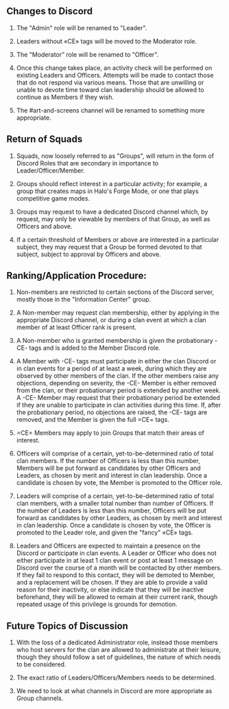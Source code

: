 ## Changes to Discord 

1. The "Admin" role will be renamed to "Leader". 

2. Leaders without «CE» tags will be moved to the Moderator role. 

3. The "Moderator” role will be renamed to "Officer". 

4. Once this change takes place, an activity check will be performed on existing Leaders and Officers. Attempts will be made to contact those that do not respond via various means. Those that are unwilling or unable to devote time toward clan leadership should be allowed to continue as Members if they wish. 

5. The #art-and-screens channel will be renamed to something more appropriate. 

## Return of Squads 

1. Squads, now loosely referred to as "Groups", will return in the form of Discord Roles that are secondary in importance to Leader/Officer/Member. 

2. Groups should reflect interest in a particular activity; for example, a group that creates maps in Halo's Forge Mode, or one that plays competitive game modes. 

3. Groups may request to have a dedicated Discord channel which, by request, may only be viewable by members of that Group, as well as Officers and above. 

4. If a certain threshold of Members or above are interested in a particular subject, they may request that a Group be formed devoted to that subject, subject to approval by Officers and above. 

## Ranking/Application Procedure: 

1. Non-members are restricted to certain sections of the Discord server, mostly those in the "Information Center" group. 

2. A Non-member may request clan membership, either by applying in the appropriate Discord channel, or during a clan event at which a clan member of at least Officer rank is present. 

3. A Non-member who is granted membership is given the probationary -CE- tags and is added to the Member Discord role. 

4. A Member with -CE- tags must participate in either the clan Discord or in clan events for a period of at least a week, during which they are observed by other members of the clan. If the other members raise any objections, depending on severity, the -CE- Member is either removed from the clan, or their probationary period is extended by another week. A -CE- Member may request that their probationary period be extended if they are unable to participate in clan activities during this time. If, after the probationary period, no objections are raised, the -CE- tags are removed, and the Member is given the full =CE= tags. 

5. =CE= Members may apply to join Groups that match their areas of interest. 

6. Officers will comprise of a certain, yet-to-be-determined ratio of total clan members. If the number of Officers is less than this number, Members will be put forward as candidates by other Officers and Leaders, as chosen by merit and interest in clan leadership. Once a candidate is chosen by vote, the Member is promoted to the Officer role. 

7. Leaders will comprise of a certain, yet-to-be-determined ratio of total clan members, with a smaller total number than number of Officers. If the number of Leaders is less than this number, Officers will be put forward as candidates by other Leaders, as chosen by merit and interest in clan leadership. Once a candidate is chosen by vote, the Officer is promoted to the Leader role, and given the "fancy" «CE» tags. 

8. Leaders and Officers are expected to maintain a presence on the Discord or participate in clan events. A Leader or Officer who does not either participate in at least 1 clan event or post at least 1 message on Discord over the course of a month will be contacted by other members. If they fail to respond to this contact, they will be demoted to Member, and a replacement will be chosen. If they are able to provide a valid reason for their inactivity, or else indicate that they will be inactive beforehand, they will be allowed to remain at their current rank, though repeated usage of this privilege is grounds for demotion. 

## Future Topics of Discussion 

1. With the loss of a dedicated Administrator role, instead those members who host servers for the clan are allowed to administrate at their leisure, though they should follow a set of guidelines, the nature of which needs to be considered. 

2. The exact ratio of Leaders/Officers/Members needs to be determined. 

3. We need to look at what channels in Discord are more appropriate as Group channels. 
